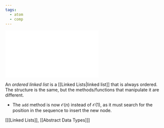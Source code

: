 ```yaml
---
tags:
  - atom
  - comp
---
```

![600|center](ordered-linked-list.excalidraw.md)

An *ordered linked list* is a [[Linked Lists|linked list]] that is always ordered. The structure is the same, but the methods/functions that manipulate it are different.
- The `add` method is now $\mathcal{O}(n)$ instead of $\mathcal{O}(1)$, as it must search for the position in the sequence to insert the new node.

\[[[Linked Lists]], [[Abstract Data Types]]\]